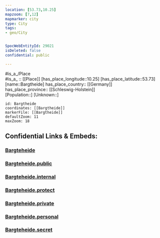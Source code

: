 ```yaml
---
location: [53.73,10.25] 
mapzoom: [7,12] 
mapmarker: city 
type: City
tags:
- geo/City


SpocWebEntityId: 29021
isDeleted: false
confidential: public

---
```

#is_a_/Place  
#is_a_ :: [[Place]] 
[has_place_longitude::10.25] 
[has_place_latitude::53.73] 
[name::Bargtheide] 
has_place_country:: [[Germany]]  
has_place_province:: [[Schleswig-Holstein]]  
[Population::] 
[Unknown::] 


```leaflet
id: Bargtheide
coordinates: [[Bargtheide]] 
markerFile: [[Bargtheide]] 
defaultZoom: 11 
maxZoom: 18
```


## Confidential Links & Embeds: 

### [Bargteheide](/_Standards/Earth/Continent/Europe/Europe~Central/Germany/Germany~West/Schleswig-Holstein/counties~SH/Stormarn/cities~Stormarn/Bargteheide.md) 

### [Bargteheide.public](/_public/Earth/Continent/Europe/Europe~Central/Germany/Germany~West/Schleswig-Holstein/counties~SH/Stormarn/cities~Stormarn/Bargteheide.public.md) 

### [Bargteheide.internal](/_internal/Earth/Continent/Europe/Europe~Central/Germany/Germany~West/Schleswig-Holstein/counties~SH/Stormarn/cities~Stormarn/Bargteheide.internal.md) 

### [Bargteheide.protect](/_protect/Earth/Continent/Europe/Europe~Central/Germany/Germany~West/Schleswig-Holstein/counties~SH/Stormarn/cities~Stormarn/Bargteheide.protect.md) 

### [Bargteheide.private](/_private/Earth/Continent/Europe/Europe~Central/Germany/Germany~West/Schleswig-Holstein/counties~SH/Stormarn/cities~Stormarn/Bargteheide.private.md) 

### [Bargteheide.personal](/_personal/Earth/Continent/Europe/Europe~Central/Germany/Germany~West/Schleswig-Holstein/counties~SH/Stormarn/cities~Stormarn/Bargteheide.personal.md) 

### [Bargteheide.secret](/_secret/Earth/Continent/Europe/Europe~Central/Germany/Germany~West/Schleswig-Holstein/counties~SH/Stormarn/cities~Stormarn/Bargteheide.secret.md)

